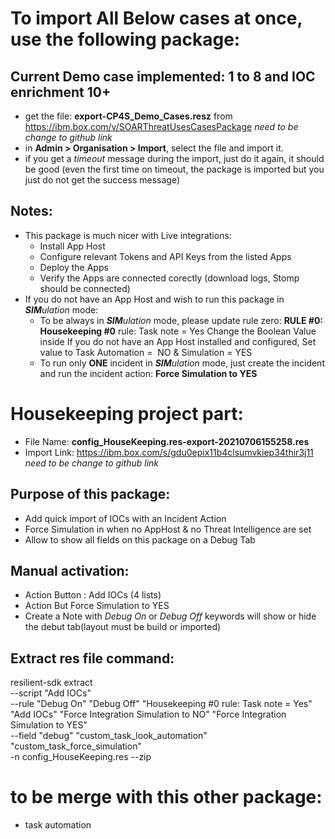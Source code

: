 # To import All Below cases at once, use the following package:
## Current Demo case implemented: 1 to 8 and IOC enrichment 10+
* get the file: **export-CP4S_Demo_Cases.resz** from https://ibm.box.com/v/SOARThreatUsesCasesPackage _need to be change to github link_
* in **Admin > Organisation > Import**, select the file and import it.
* if you get a _timeout_ message during the import, just do it again, it should be good (even the first time on timeout, the package is imported but you just do not get the success message)

## Notes: 
* This package is much nicer with Live integrations: 
  * Install App Host 
  * Configure relevant Tokens and API Keys from the listed Apps
  * Deploy the Apps
  * Verify the Apps are connected corectly (download logs, Stomp should be connected)
* If you do not have an App Host and wish to run this package in _**SIM**ulation_ mode:
  * To be always in _**SIM**ulation_ mode, please update rule zero: **RULE #0: Housekeeping #0** rule: Task note = Yes Change the Boolean Value inside If you do not have an App Host installed and configured, Set value to Task Automation =  NO & Simulation = YES
  * To run only **ONE** incident in _**SIM**ulation_ mode, just create the incident and run the incident action: **Force Simulation to YES**

# Housekeeping project part:
* File Name: **config_HouseKeeping.res-export-20210706155258.res**
* Import Link: https://ibm.box.com/s/gdu0epix11b4clsumvkiep34thir3j11 _need to be change to github link_
## Purpose of this package:
* Add quick import of IOCs with an Incident Action
* Force Simulation in when no AppHost & no Threat Intelligence are set
* Allow to show all fields on this package on a Debug Tab
## Manual activation: 
* Action Button : Add IOCs (4 lists)
* Action But Force Simulation to YES
* Create a Note with _Debug On_ or _Debug Off_ keywords will show or hide the debut tab(layout must be build or imported)
## Extract res file command:  
resilient-sdk extract \
--script "Add IOCs" \
--rule "Debug On" "Debug Off" "Housekeeping #0 rule: Task note = Yes" "Add IOCs" "Force Integration Simulation to NO" "Force Integration Simulation to YES" \
--field "debug" "custom_task_look_automation" "custom_task_force_simulation" \
-n config_HouseKeeping.res --zip

# to be merge with this other package:
* task automation
